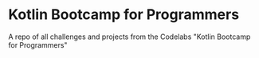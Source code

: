 # Kotlin Bootcamp for Programmers
 A repo of all challenges and projects from the Codelabs "Kotlin Bootcamp for Programmers"
